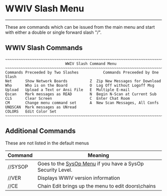 # WWIV Slash Menu
*** 

These are commands which can be issued from the main menu and start with either a double or single forward slash "/".

## WWIV Slash Commands

    ~~~~~~~~~~~~~~~~~~~~~~~~~~~~~~~~~~~~~~~~~~~~~~~~~~~~~~~~~~~~~~~~~~~~~~~~~~~~~
                               WWIV Slash Command Menu
    ~~~~~~~~~~~~~~~~~~~~~~~~~~~~~~~~~~~~~~~~~~~~~~~~~~~~~~~~~~~~~~~~~~~~~~~~~~~~~
    Commands Preceeded by Two Slashes           Commands Preceeded by One Slash
    Net      Show Network Boards          Z  Zip New Messages for Download
    Who      Who is on the Board          O  Log Off without Logoff Msg
    Upload   Upload a Text or Ansi File   E  Multiple E-mail
    Qscan    Mark messages as READ        N  Begin N-Scan at Current Sub
    CLS      Clear Screen                 C  Enter Chat Room
    CM       Change menu command set      A  New Scan Messages, All Confs
    UNQSCAN  Mark messages as UNread
    COLORS   Edit Color Set
    ~~~~~~~~~~~~~~~~~~~~~~~~~~~~~~~~~~~~~~~~~~~~~~~~~~~~~~~~~~~~~~~~~~~~~~~~~~~~~

## Additional Commands
These are not listed in the default menus

| Command | Meaning |
| ------- | -------- |
| //SYSOP | Goes to the [SysOp Menu](menusysop) if you have a SysOp Security Level. |
| //VER | Displays WWIV version information |
| //CE | Chain Edit brings up the menu to edit doors\chains |
